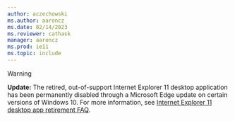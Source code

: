 ```yaml
---
author: aczechowski
ms.author: aaroncz
ms.date: 02/14/2023
ms.reviewer: cathask
manager: aaroncz
ms.prod: ie11
ms.topic: include
---
```


> [!WARNING]
> **Update:** The retired, out-of-support Internet Explorer 11 desktop application has been permanently disabled through a Microsoft Edge update on certain versions of Windows 10. For more information, see [Internet Explorer 11 desktop app retirement FAQ](https://aka.ms/iemodefaq).
